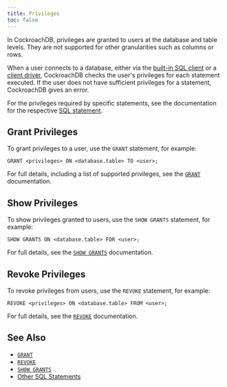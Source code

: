 ```yaml
---
title: Privileges
toc: false
---
```


In CockroachDB, privileges are granted to users at the database and table levels. They are not supported for other granularities such as columns or rows.

When a user connects to a database, either via the [built-in SQL client](use-the-built-in-sql-client.html) or a [client driver](install-client-drivers.html), CockroachDB checks the user's privileges for each statement executed. If the user does not have sufficient privileges for a statement, CockroachDB gives an error.

For the privileges required by specific statements, see the documentation for the respective [SQL statement](sql-statements.html).

<div id="toc"></div>

## Grant Privileges

To grant privileges to a user, use the `GRANT` statement, for example: 

~~~
GRANT <privileges> ON <database.table> TO <user>;
~~~

For full details, including a list of supported privileges, see the [`GRANT`](grant.html) documentation.

## Show Privileges

To show privileges granted to users, use the `SHOW GRANTS` statement, for example:

~~~
SHOW GRANTS ON <database.table> FOR <user>;
~~~

For full details, see the [`SHOW GRANTS`](show-grants.html) documentation.

## Revoke Privileges

To revoke privileges from users, use the `REVOKE` statement, for example:

~~~
REVOKE <privileges> ON <database.table> FROM <user>;
~~~

For full details, see the [`REVOKE`](revoke.html) documentation.

## See Also

- [`GRANT`](grant.hmtl)
- [`REVOKE`](revoke.html)
- [`SHOW GRANTS`](show-grants.html)
- [Other SQL Statements](sql-statements.html)